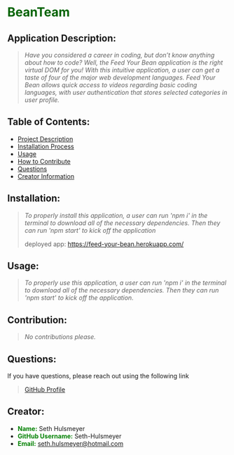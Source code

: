 # <span style="color:darkgreen"> **BeanTeam**</span>

  ## Application Description:
  > *Have you considered a career in coding, but don’t know anything about how to code? Well, the Feed Your Bean application is the right virtual DOM for you! With this intuitive application, a user can get a taste of four of the major web development languages. Feed Your Bean allows quick access to videos regarding basic coding languages, with user authentication that stores selected categories in user profile.*

  ## Table of Contents:

  * [Project Description](#description)
  * [Installation Process](#installation)
  * [Usage](#usage)
  * [How to Contribute](#contribution)
  * [Questions](#questions)
  * [Creator Information](#creator)

  ## Installation:
  > *To properly install this application, a user can run 'npm i' in the terminal to download all of the necessary dependencies. Then they can run 'npm start' to kick off the application*
  > 
  > deployed app: https://feed-your-bean.herokuapp.com/

  ## Usage:
  > *To properly use this application, a user can run 'npm i' in the terminal to download all of the necessary dependencies. Then they can run 'npm start' to kick off the application.*

  ## Contribution:
  > *No contributions please.*

  ## Questions:
  If you have questions, please reach out using the following link
  >[GitHub Profile](http://github.com/Seth-Hulsmeyer)


  ## Creator:
  * <span style="color:green">**Name:**</span> Seth Hulsmeyer
  * <span style="color:green">**GitHub Username:**</span> Seth-Hulsmeyer
  * <span style="color:green">**Email:**</span> seth.hulsmeyer@hotmail.com

